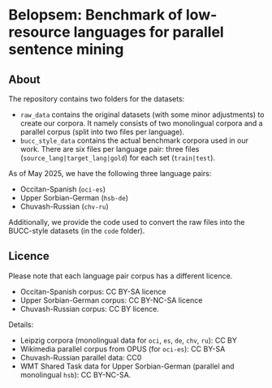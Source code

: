 # Belopsem: Benchmark of low-resource languages for parallel sentence mining


## About
The repository contains two folders for the datasets:
- `raw_data` contains the original datasets (with some minor adjustments) to create our corpora. It namely consists of two monolingual corpora and a parallel corpus (split into two files per language).
- `bucc_style_data` contains the actual benchmark corpora used in our work. There are six files per language pair: three files (`source_lang|target_lang|gold`) for each set (`train|test`).

As of May 2025, we have the following three language pairs:
- Occitan-Spanish (`oci-es`)
- Upper Sorbian-German (`hsb-de`)
- Chuvash-Russian (`chv-ru`)

Additionally, we provide the code used to convert the raw files into the BUCC-style datasets (in the `code` folder).


## Licence
Please note that each language pair corpus has a different licence.
- Occitan-Spanish corpus: CC BY-SA licence
- Upper Sorbian-German corpus: CC BY-NC-SA licence
- Chuvash-Russian corpus: CC BY licence.

Details:
- Leipzig corpora (monolingual data for `oci`, `es`, `de`, `chv`, `ru`): CC BY
- Wikimedia parallel corpus from OPUS (for `oci-es`): CC BY-SA
- Chuvash-Russian parallel data: CC0 
- WMT Shared Task data for Upper Sorbian-German (parallel and monolingual `hsb`): CC BY-NC-SA. 